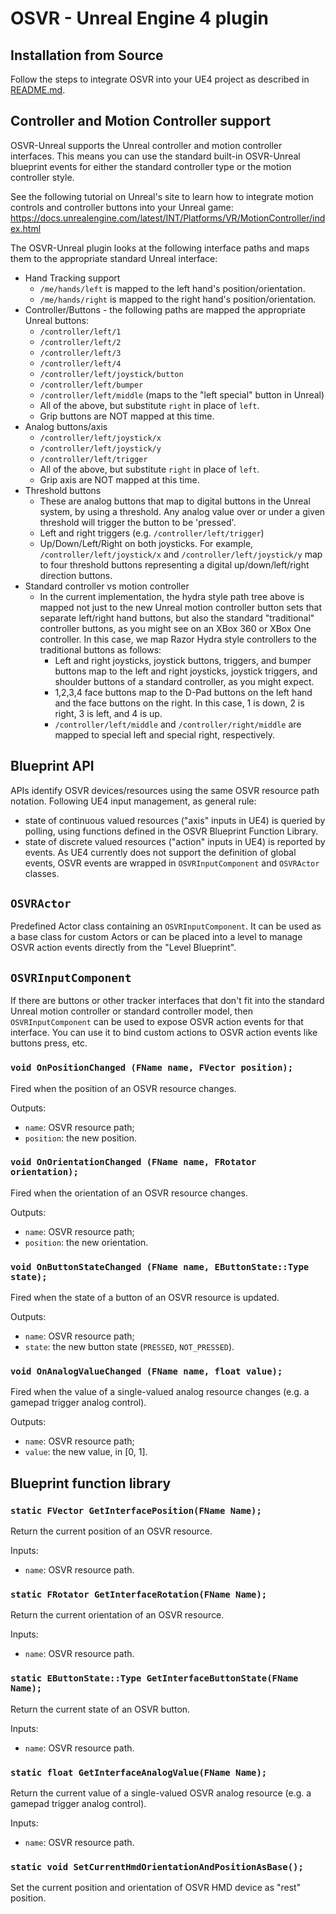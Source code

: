 # OSVR - Unreal Engine 4 plugin

## Installation from Source

Follow the steps to integrate OSVR into your UE4 project as described in [README.md](README.md).

## Controller and Motion Controller support

OSVR-Unreal supports the Unreal controller and motion controller interfaces. This means you can use the standard built-in OSVR-Unreal blueprint events for either the standard controller type or the motion controller style.

See the following tutorial on Unreal's site to learn how to integrate motion controls and controller buttons into your Unreal game:
https://docs.unrealengine.com/latest/INT/Platforms/VR/MotionController/index.html

The OSVR-Unreal plugin looks at the following interface paths and maps them to the appropriate standard Unreal interface:
 - Hand Tracking support
    - `/me/hands/left` is mapped to the left hand's position/orientation.
    - `/me/hands/right` is mapped to the right hand's position/orientation.
 - Controller/Buttons - the following paths are mapped the appropriate Unreal buttons:
   - `/controller/left/1`
   - `/controller/left/2`
   - `/controller/left/3`
   - `/controller/left/4`
   - `/controller/left/joystick/button`
    - `/controller/left/bumper`
    - `/controller/left/middle` (maps to the "left special" button in Unreal)
    - All of the above, but substitute `right` in place of `left`.
    - Grip buttons are NOT mapped at this time.
 - Analog buttons/axis
   - `/controller/left/joystick/x`
   - `/controller/left/joystick/y`
   - `/controller/left/trigger`
   - All of the above, but substitute `right` in place of `left`.
   - Grip axis are NOT mapped at this time.
 - Threshold buttons
    - These are analog buttons that map to digital buttons in the Unreal system, by using a threshold. Any analog value over or under a given threshold will trigger the button to be 'pressed'.
    - Left and right triggers (e.g. `/controller/left/trigger`)
    - Up/Down/Left/Right on both joysticks. For example, `/controller/left/joystick/x` and `/controller/left/joystick/y` map to four threshold buttons representing a digital up/down/left/right direction buttons.
 - Standard controller vs motion controller
    - In the current implementation, the hydra style path tree above is mapped not just to the new Unreal motion controller button sets that separate left/right hand buttons, but also the standard "traditional" controller buttons, as you might see on an XBox 360 or XBox One controller. In this case, we map Razor Hydra style controllers to the traditional buttons as follows:
        - Left and right joysticks, joystick buttons, triggers, and bumper buttons map to the left and right joysticks, joystick triggers, and shoulder buttons of a standard controller, as you might expect.
        - 1,2,3,4 face buttons map to the D-Pad buttons on the left hand and the face buttons on the right. In this case, 1 is down, 2 is right, 3 is left, and 4 is up.
        - `/controller/left/middle` and `/controller/right/middle` are mapped to special left and special right, respectively.

## Blueprint API

APIs identify OSVR devices/resources using the same OSVR resource path notation.
Following UE4 input management, as general rule:

- state of continuous valued resources ("axis" inputs in UE4) is queried by polling, using functions defined in the OSVR Blueprint Function Library.
- state of discrete valued resources ("action" inputs in UE4) is reported by events. As UE4 currently does not support the definition of global events, OSVR events are wrapped in `OSVRInputComponent` and `OSVRActor` classes.

## `OSVRActor`

Predefined Actor class containing an `OSVRInputComponent`.
It can be used as a base class for custom Actors or can be placed into a level to manage OSVR action events directly from the "Level Blueprint".

## `OSVRInputComponent`

If there are buttons or other tracker interfaces that don't fit into the standard Unreal motion controller or standard controller model, then `OSVRInputComponent` can be used to expose OSVR action events for that interface. You can use it to bind custom actions to OSVR action events like buttons press, etc.

### `void OnPositionChanged (FName name, FVector position);`

Fired when the position of an OSVR resource changes.

Outputs:

- `name`: OSVR resource path;
- `position`: the new position.

### `void OnOrientationChanged (FName name, FRotator orientation);`

Fired when the orientation of an OSVR resource changes.

Outputs:

- `name`: OSVR resource path;
- `position`: the new orientation.

### `void OnButtonStateChanged (FName name, EButtonState::Type state);`
Fired when the state of a button of an OSVR resource is updated.

Outputs:

- `name`: OSVR resource path;
- `state`: the new button state (`PRESSED`, `NOT_PRESSED`).

### `void OnAnalogValueChanged (FName name, float value);`

Fired when the value of a single-valued analog resource changes (e.g. a gamepad trigger analog control).

Outputs:

- `name`: OSVR resource path;
- `value`: the new value, in [0, 1].

## Blueprint function library

### `static FVector GetInterfacePosition(FName Name);`
Return the current position of an OSVR resource.

Inputs:

- `name`: OSVR resource path.

### `static FRotator GetInterfaceRotation(FName Name);`

Return the current orientation of an OSVR resource.

Inputs:

- `name`: OSVR resource path.

### `static EButtonState::Type GetInterfaceButtonState(FName Name);`

Return the current state of an OSVR button.

Inputs:

- `name`: OSVR resource path.

### `static float GetInterfaceAnalogValue(FName Name);`

Return the current value of a single-valued OSVR analog resource (e.g. a gamepad trigger analog control).

Inputs:

- `name`: OSVR resource path.

### `static void SetCurrentHmdOrientationAndPositionAsBase();`

Set the current position and orientation of OSVR HMD device as "rest" position.
